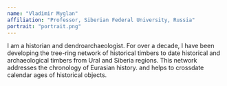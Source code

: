 ```yaml
---
name: "Vladimir Myglan"
affiliation: "Professor, Siberian Federal University, Russia"
portrait: "portrait.png"
---
```


I am a historian and dendroarchaeologist. For over a decade, I have been developing the tree-ring network of historical timbers to date historical and archaeological timbers from Ural and Siberia regions. This network addresses the chronology of Eurasian history. and helps to crossdate calendar ages of historical objects.
